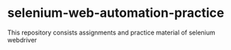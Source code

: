 # selenium-web-automation-practice
This repository consists assignments and practice material of selenium webdriver
